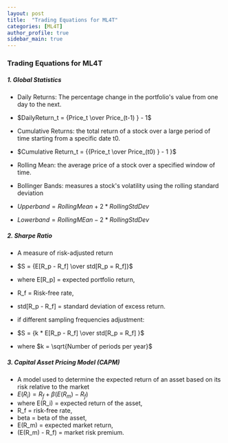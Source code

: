 ```yaml
---
layout: post
title:  "Trading Equations for ML4T"
categories: [ML4T]
author_profile: true
sidebar_main: true
---
```


### Trading Equations for ML4T
  
##### 1. Global Statistics

* Daily Returns: The percentage change in the portfolio's value from one day to the next.
* $DailyReturn_t = {Price_t \over Price_(t-1) } - 1$

* Cumulative Returns: the total return of a stock over a large period of time starting from a specific date t0.
* $Cumulative Return_t = {{Price_t \over Price_(t0) } - 1 }$

* Rolling Mean: the average price of a stock over a specified window of time.

* Bollinger Bands: measures a stock's volatility using the rolling standard deviation
* $Upper band = {Rolling Mean + 2 * Rolling Std Dev }$
* $Lower band = {Rolling MEan - 2 * Rolling Std Dev }$


##### 2. Sharpe Ratio

* A measure of risk-adjusted return
* $S = {E[R_p - R_f] \over std[R_p = R_f]}$
* where E[R_p] = expected portfolio return,
* R_f = Risk-free rate,
* std[R_p - R_f] = standard deviation of excess return.

* if different sampling frequencies adjustment:
* $S = {k * E[R_p - R_f] \over std[R_p = R_f] }$
* where $k = \sqrt{Number of periods per year}$


##### 3. Capital Asset Pricing Model (CAPM)

* A model used to determine the expected return of an asset based on its risk relative to the market
* $E(R_i) = {R_f + \beta{(E(R_m) - R_f)}}$
* where E(R_i) = expected return of the asset,
* R_f = risk-free rate,
* beta = beta of the asset,
* E(R_m) = expected market return,
* (E(R_m) - R_f) = market risk premium.


